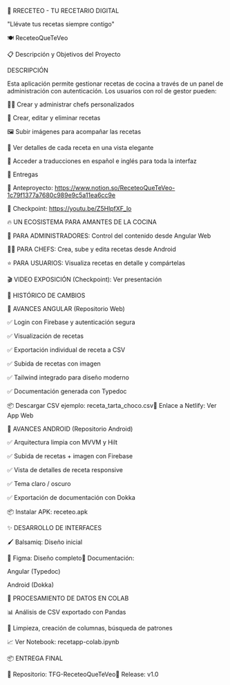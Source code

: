 🧁 RRECETEO - TU RECETARIO DIGITAL

"Llévate tus recetas siempre contigo"

🍽️ ReceteoQueTeVeo

📋 Descripción y Objetivos del Proyecto



DESCRIPCIÓN

Esta aplicación permite gestionar recetas de cocina a través de un panel de administración con autenticación. Los usuarios con rol de gestor pueden:

👨‍🍳 Crear y administrar chefs personalizados

📖 Crear, editar y eliminar recetas

🖼️ Subir imágenes para acompañar las recetas

🔎 Ver detalles de cada receta en una vista elegante

💬 Acceder a traducciones en español e inglés para toda la interfaz


📎 Entregas

📌 Anteproyecto: https://www.notion.so/ReceteoQueTeVeo-1c79f1377a7680c989e9c5a11ea6cc9e

📌 Checkpoint: https://youtu.be/Z5HlpfXF_lo



🔥 UN ECOSISTEMA PARA AMANTES DE LA COCINA

👑 PARA ADMINISTRADORES: Control del contenido desde Angular Web

👨‍🍳 PARA CHEFS: Crea, sube y edita recetas desde Android

⭐ PARA USUARIOS: Visualiza recetas en detalle y compártelas

🎬 VIDEO EXPOSICIÓN (Checkpoint): Ver presentación

📝 HISTÓRICO DE CAMBIOS







🔄 AVANCES ANGULAR (Repositorio Web)

✅ Login con Firebase y autenticación segura

✅ Visualización de recetas

✅ Exportación individual de receta a CSV

✅ Subida de recetas con imagen

✅ Tailwind integrado para diseño moderno

✅ Documentación generada con Typedoc

📦 Descargar CSV ejemplo: receta_tarta_choco.csv🔗 Enlace a Netlify: Ver App Web








📱 AVANCES ANDROID (Repositorio Android)

✅ Arquitectura limpia con MVVM y Hilt

✅ Subida de recetas + imagen con Firebase

✅ Vista de detalles de receta responsive

✅ Tema claro / oscuro

✅ Exportación de documentación con Dokka

📦 Instalar APK: receteo.apk








✨ DESARROLLO DE INTERFACES

🖌️ Balsamiq: Diseño inicial

🎨 Figma: Diseño completo📃 Documentación:

Angular (Typedoc)

Android (Dokka)







🧠 PROCESAMIENTO DE DATOS EN COLAB

📊 Análisis de CSV exportado con Pandas

🔧 Limpieza, creación de columnas, búsqueda de patrones

📈 Ver Notebook: recetapp-colab.ipynb



📦 ENTREGA FINAL

🎁 Repositorio: TFG-ReceteoQueTeVeo🔖 Release: v1.0
